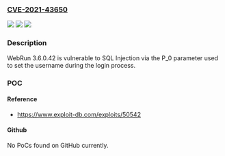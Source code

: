 ### [CVE-2021-43650](https://cve.mitre.org/cgi-bin/cvename.cgi?name=CVE-2021-43650)
![](https://img.shields.io/static/v1?label=Product&message=n%2Fa&color=blue)
![](https://img.shields.io/static/v1?label=Version&message=n%2Fa&color=blue)
![](https://img.shields.io/static/v1?label=Vulnerability&message=n%2Fa&color=brighgreen)

### Description

WebRun 3.6.0.42 is vulnerable to SQL Injection via the P_0 parameter used to set the username during the login process.

### POC

#### Reference
- https://www.exploit-db.com/exploits/50542

#### Github
No PoCs found on GitHub currently.

